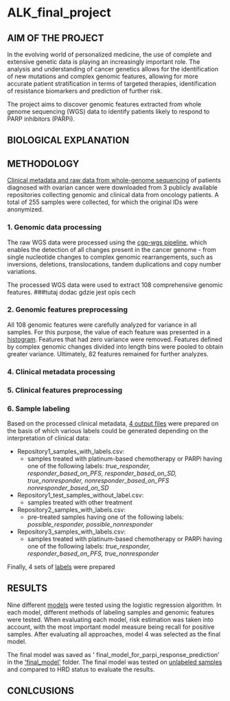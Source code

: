 # ALK_final_project

## AIM OF THE PROJECT

In the evolving world of personalized medicine, the use of complete and extensive genetic data is playing an increasingly important role. The analysis and understanding of cancer genetics allows for the identification of new mutations and complex genomic features, allowing for more accurate patient stratification in terms of targeted therapies, identification of resistance biomarkers and prediction of further risk.

The project aims to discover genomic features extracted from whole genome sequencing (WGS) data to identify patients likely to respond to PARP inhibitors (PARPi).


## BIOLOGICAL EXPLANATION


## METHODOLOGY

[Clinical metadata and raw data from whole-genome sequencing](https://github.com/KlaudiaPacewicz/ALK_final_project/tree/main/original_input_data) of patients diagnosed with ovarian cancer were downloaded from 3 publicly available repositories collecting genomic and clinical data from oncology patients. A total of 255 samples were collected, for which the original IDs were anonymized.

### 1. Genomic data processing

The raw WGS data were processed using the [cgp-wgs pipeline](https://github.com/cancerit/dockstore-cgpwgs), which enables the detection of all changes present in the cancer genome - from single nucleotide changes to complex genomic rearrangements, such as inversions, deletions, translocations, tandem duplications and copy number variations.

The processed WGS data were used to extract 108 comprehensive genomic features. ###tutaj dodac gdzie jest opis cech

### 2. Genomic features preprocessing

All 108 genomic features were carefully analyzed for variance in all samples. For this purpose, the value of each feature was presented in a [histogram](https://github.com/KlaudiaPacewicz/ALK_final_project/tree/main/data_preprocessing/genetic_data_preprocessing). Features that had zero variance were removed. Features defined by complex genomic changes divided into length bins were pooled to obtain greater variance. Ultimately, 82 features remained for further analyzes.

### 4. Clinical metadata processing

### 5. Clinical features preprocessing

### 6. Sample labeling

Based on the processed clinical metadata, [4 output files](https://github.com/KlaudiaPacewicz/ALK_final_project/tree/main/labels/basis_for_sample_labeling) were prepared on the basis of which various labels could be generated depending on the interpretation of clinical data:
  * Repository1_samples_with_labels.csv:
      * samples treated with platinum-based chemotherapy or PARPi having one of the following labels: *true_responder, responder_based_on_PFS, responder_based_on_SD, true_nonresponder,              nonresponder_based_on_PFS nonresponder_based_on_SD*
  * Repository1_test_samples_without_label.csv:
      * samples treated with other treatment
  * Repository2_samples_with_labels.csv:
     * pre-treated samples having one of the following labels: *possible_responder, possible_nonresponder*
  * Repository3_samples_with_labels.csv:
    * samples treated with platinum-based chemotherapy or PARPi having one of the following labels: *true_responder, responder_based_on_PFS, true_nonresponder*

Finally, 4 sets of [labels](https://github.com/KlaudiaPacewicz/ALK_final_project/tree/main/labels) were prepared

## RESULTS

Nine different [models](https://github.com/KlaudiaPacewicz/ALK_final_project/tree/main/models) were tested using the logistic regression algorithm. In each model, different methods of labeling samples and genomic features were tested.  When evaluating each model, risk estimation was taken into account, with the most important model measure being recall for positive samples. After evaluating all approaches, model 4 was selected as the final model.

The final model was saved as ' final_model_for_parpi_response_prediction' in the ['final_model'](https://github.com/KlaudiaPacewicz/ALK_final_project/tree/main/final_model) folder. The final model was tested on [unlabeled samples](https://github.com/KlaudiaPacewicz/ALK_final_project/blob/main/final_model/Model_test_on_blind_samples.ipynb) and compared to HRD status to evaluate the results.


## CONLCUSIONS


